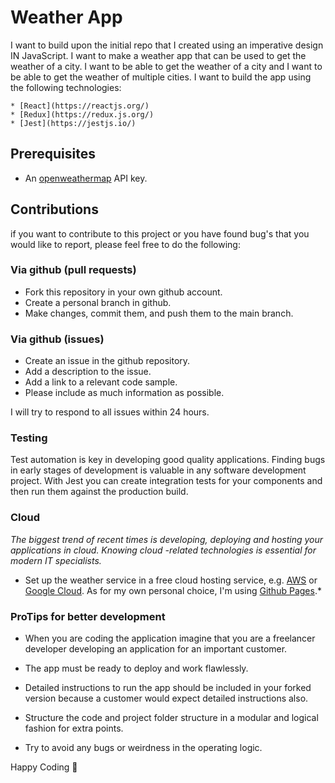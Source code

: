# Weather App

I want to build upon the initial repo that I created using an imperative design IN JavaScript. I want to make a weather app that can be used to get the weather of a city. I want to be able to get the weather of a city and I want to be able to get the weather of multiple cities. I want to build the app using the following technologies:

    * [React](https://reactjs.org/)
    * [Redux](https://redux.js.org/)
    * [Jest](https://jestjs.io/)

## Prerequisites

* An [openweathermap](http://openweathermap.org/) API key.

## Contributions

if you want to contribute to this project or you have found bug's that you would like to report, please feel free to do the following:

### Via github (pull requests)

* Fork this repository in your own github account.
* Create a personal branch in github.
* Make changes, commit them, and push them to the main branch.

### Via github (issues)

* Create an issue in the github repository.
* Add a description to the issue.
* Add a link to a relevant code sample.
* Please include as much information as possible.

I will try to respond to all issues within 24 hours.

### Testing

Test automation is key in developing good quality applications. Finding bugs in early stages of development is valuable in any software development project. With Jest you can create integration tests for your components and then run them against the production build.

### Cloud

*The biggest trend of recent times is developing, deploying and hosting your applications in cloud. Knowing cloud -related technologies is essential for modern IT specialists.*

* Set up the weather service in a free cloud hosting service, e.g. [AWS](https://aws.amazon.com/free/) or [Google Cloud](https://cloud.google.com/free/). As for my own personal choice, I'm using [Github Pages](https://pages.github.com/).*

### ProTips for better development

* When you are coding the application imagine that you are a freelancer developer developing an application for an important customer.

* The app must be ready to deploy and work flawlessly.

* Detailed instructions to run the app should be included in your forked version because a customer would expect detailed instructions also.

* Structure the code and project folder structure in a modular and logical fashion for extra points.

* Try to avoid any bugs or weirdness in the operating logic.

Happy Coding 🚀
